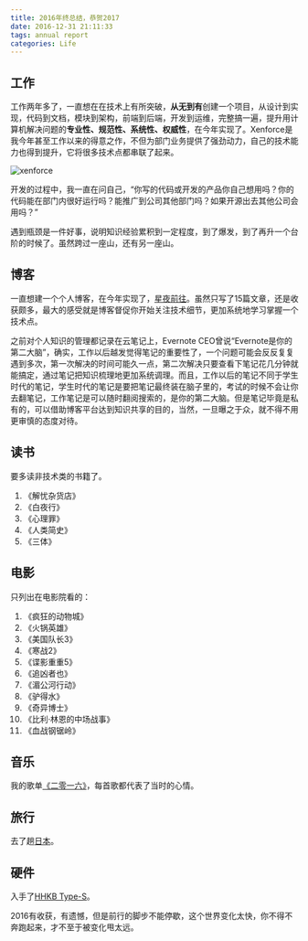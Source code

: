 ```yaml
---
title: 2016年终总结，恭贺2017
date: 2016-12-31 21:11:33
tags: annual report
categories: Life
---
```


## 工作

工作两年多了，一直想在在技术上有所突破，**从无到有**创建一个项目，从设计到实现，代码到文档，模块到架构，前端到后端，开发到运维，完整搞一遍，提升用计算机解决问题的**专业性、规范性、系统性、权威性**，在今年实现了。Xenforce是我今年甚至工作以来的得意之作，不但为部门业务提供了强劲动力，自己的技术能力也得到提升，它将很多技术点都串联了起来。

<!--more -->

![xenforce](http://7xtc3e.com1.z0.glb.clouddn.com/goodbye-2016-hello-2017/xenforce_inspiration.png)

开发的过程中，我一直在问自己，“你写的代码或开发的产品你自己想用吗？你的代码能在部门内很好运行吗？能推广到公司其他部门吗？如果开源出去其他公司会用吗？”

遇到瓶颈是一件好事，说明知识经验累积到一定程度，到了爆发，到了再升一个台阶的时候了。虽然跨过一座山，还有另一座山。

## 博客

一直想建一个个人博客，在今年实现了，[星夜前往](https://consen.github.io/)。虽然只写了15篇文章，还是收获颇多，最大的感受就是博客督促你开始关注技术细节，更加系统地学习掌握一个技术点。

之前对个人知识的管理都记录在云笔记上，Evernote CEO曾说“Evernote是你的第二大脑”，确实，工作以后越发觉得笔记的重要性了，一个问题可能会反反复复遇到多次，第一次解决的时间可能久一点，第二次解决只要查看下笔记花几分钟就能搞定，通过笔记把知识梳理地更加系统调理。而且，工作以后的笔记不同于学生时代的笔记，学生时代的笔记是要把笔记最终装在脑子里的，考试的时候不会让你去翻笔记，工作笔记是可以随时翻阅搜索的，是你的第二大脑。但是笔记毕竟是私有的，可以借助博客平台达到知识共享的目的，当然，一旦曝之于众，就不得不用更审慎的态度对待。

## 读书

要多读非技术类的书籍了。

1. 《解忧杂货店》
2. 《白夜行》
3. 《心理罪》
4. 《人类简史》
5. 《三体》

## 电影

只列出在电影院看的：
1. 《疯狂的动物城》
2. 《火锅英雄》
3. 《美国队长3》
4. 《寒战2》
5. 《谍影重重5》
6. 《追凶者也》
7. 《湄公河行动》
8. 《驴得水》
9. 《奇异博士》
10. 《比利·林恩的中场战事》
11. 《血战钢锯岭》

## 音乐

我的歌单[《二零一六》](http://music.163.com/#/m/playlist?id=390149227&userid=38676356)，每首歌都代表了当时的心情。

## 旅行

去了趟[日本](https://consen.github.io/2016/10/09/trip-to-japan/)。

## 硬件

入手了[HHKB Type-S](https://consen.github.io/2016/06/13/why-hhkb/)。

2016有收获，有遗憾，但是前行的脚步不能停歇，这个世界变化太快，你不得不奔跑起来，才不至于被变化甩太远。
